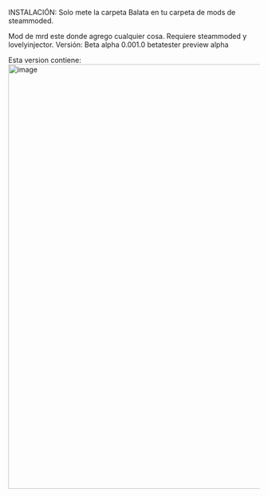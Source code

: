 INSTALACIÓN: 
Solo mete la carpeta Balata en tu carpeta de mods de steammoded. 

Mod de mrd este donde agrego cualquier cosa.
Requiere steammoded y lovelyinjector. 
Versión: Beta alpha 0.001.0 betatester preview alpha

Esta version contiene: 
<img width="1527" height="853" alt="image" src="https://github.com/user-attachments/assets/e8136a65-4b8f-484d-8511-ae0de0c752e4" />
